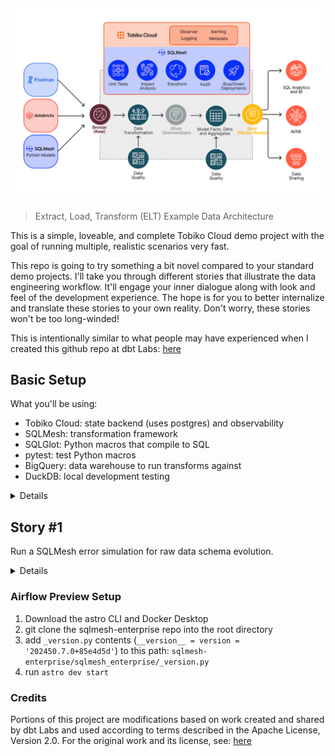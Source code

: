 <h2 align="center">

![](images/elt_diagram.png)

</h2>

> Extract, Load, Transform (ELT) Example Data Architecture

This is a simple, loveable, and complete Tobiko Cloud demo project with the goal of running multiple, realistic scenarios very fast. 

This repo is going to try something a bit novel compared to your standard demo projects. I'll take you through different stories that illustrate the data engineering workflow. It'll engage your inner dialogue along with look and feel of the development experience. The hope is for you to better internalize and translate these stories to your own reality. Don't worry, these stories won't be too long-winded!

This is intentionally similar to what people may have experienced when I created this github repo at dbt Labs: [here](https://github.com/dbt-labs/jaffle_shop_duckdb)


## Basic Setup

What you'll be using:

- Tobiko Cloud: state backend (uses postgres) and observability
- SQLMesh: transformation framework
- SQLGlot: Python macros that compile to SQL
- pytest: test Python macros
- BigQuery: data warehouse to run transforms against
- DuckDB: local development testing

<details>

**Setup your virtual environment for SQLMesh:**

```bash
git clone https://github.com/TobikoData/tobiko-cloud-demo.git # clone the repo
cd tobiko-cloud-demo # go to the root directory
make dev-install # virtual environment setup
```

**Setup your BigQuery Service Account:**

![service_account](./images/bigquery_service_account.png)

1. Create a service account following these instructions: [here](https://cloud.google.com/iam/docs/service-accounts-create)
2. Add permissions: `BigQuery Data Editor`, `BigQuery User`
3. Download the service account json file
4. Copy the contents of the service account file to your clipboard
5. Export the credentials as an environment variable in your terminal: 

`export GOOGLE_SQLMESH_CREDENTIALS=<your-service-account-key-contents>`

**Setup your Tobiko Cloud State Connection:**

1. Work with Tobiko to get your Tobiko Cloud Token and account url

```bash
# examples based on the image above
export TOBIKO_CLOUD_TOKEN=<TOBIKO_CLOUD_TOKEN>
```

```yaml
# config.yaml gateway example
gateways:
    tobiko_cloud:
        connection:
            type: bigquery
            method: service-account-json
            concurrent_tasks: 5
            register_comments: true
            keyfile_json: {{ env_var('GOOGLE_SQLMESH_CREDENTIALS') }}
            project: sqlmesh-public-demo # TODO: update this
        state_connection:
            type: cloud
            url: https://sqlmesh-prod-enterprise-public-demo-sefz6ezt4q-uc.a.run.app # TODO: replace this url with your own
            token: "{{ env_var('TOBIKO_CLOUD_TOKEN') }}"
```

**Verify SQLMesh can connect to BigQuery and Tobiko Cloud:**

```bash
sqlmesh info # print info about a SQLMesh project

# expected output
Models: 15
Macros: 1
Data warehouse connection succeeded
State backend connection succeeded
Test connection succeeded
```

</details>

## Story #1

Run a SQLMesh error simulation for raw data schema evolution.

<details>

```python
# run all these from the root directory

# rename a raw table column, the table should already exist
python demo_scripts/main.py rename-column --old event_name --new named_events

# expected output
# Original Schema:
#   event_id: STRING
#   event_name: STRING
#   event_timestamp: TIMESTAMP
#   user_id: STRING

# Column 'event_name' has been renamed to 'named_events' in table sqlmesh-public-demo.tcloud_raw_data.raw_events

# Updated Schema:
#   event_id: STRING
#   named_events: STRING
#   event_timestamp: TIMESTAMP
#   user_id: STRING

# run sqlmesh for the incremental_events.sql model
sqlmesh run --ignore-cron

# expected output
# google.api_core.exceptions.BadRequest: 400 GET https://bigquery.googleapis.com/bigquery/v2/projects/sqlmesh-public-demo/queries/0af1142b-cf71-4dc2-aa56-f60b09af777b?maxResults=0&location=US&prettyPrint=false: Unrecognized name: event_name; Did you mean event_id? at
# [1:254]

# Location: US
# Job ID: 0af1142b-cf71-4dc2-aa56-f60b09af777b

# look at the error within the Tobiko Cloud UI
# https://sqlmesh-prod-enterprise-public-demo-sefz6ezt4q-uc.a.run.app/observer/environments/prod/runs/8ee6076967e342409d321f8c644282fd

# fix the error
# this command defaults to fixing the error, so no need to add options
python demo_scripts/main.py rename-column

# expected output
# Original Schema:
#   event_id: STRING
#   named_events: STRING
#   event_timestamp: TIMESTAMP
#   user_id: STRING

# Column 'named_events' has been renamed to 'event_name' in table sqlmesh-public-demo.tcloud_raw_data.raw_events

# Updated Schema:
#   event_id: STRING
#   event_name: STRING
#   event_timestamp: TIMESTAMP
#   user_id: STRING

# rerun sqlmesh for the incremental_events.sql model
sqlmesh run --ignore-cron

# expected output
# [1/1] tcloud_demo.incremental_events_allow_partials evaluated in 7.76s
# [1/1] tcloud_demo.incremental_events evaluated in 13.76s
# Evaluating models ━━━━━━━━━━━━━━━━━━━━━━━━━━━━━━━━━━━━━━━━ 100.0% • 2/2 • 0:00:13                                                                                                                                                                                      

# All model batches have been executed successfully

# Run finished for environment 'prod'
```
</details>

### Airflow Preview Setup
1. Download the astro CLI and Docker Desktop
2. git clone the sqlmesh-enterprise repo into the root directory
3. add `_version.py` contents (`__version__ = version = '202450.7.0+85e4d5d'`) to this path: `sqlmesh-enterprise/sqlmesh_enterprise/_version.py`
4. run `astro dev start`

### Credits

Portions of this project are modifications based on work created and shared by dbt Labs and used according to terms described in the Apache License, Version 2.0. For the original work and its license, see: [here](https://github.com/dbt-labs/jaffle_shop_duckdb?tab=Apache-2.0-1-ov-file#readme)
